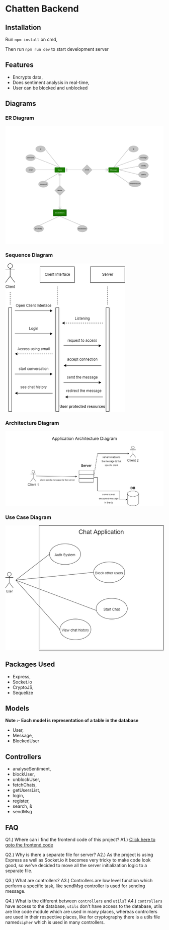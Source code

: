 # Chatten Backend

## Installation

Run `npm install` on cmd,

Then run `npm run dev` to start development server

## Features

- Encrypts data,
- Does sentiment analysis in real-time,
- User can be blocked and unblocked

## Diagrams

### ER Diagram

![ER Diagram](diagrams/er_diagram.png)

### Sequence Diagram

![Sequence Diagram](diagrams/seq_diag.png)

### Architecture Diagram

![Architecture Diagram](diagrams/arch_diagram.png)

### Use Case Diagram

![Use Case Diagram](diagrams/use_case.png)

## Packages Used

- Express,
- Socket.io
- CryptoJS,
- Sequelize

## Models

**Note :- Each model is representation of a table in the database**

- User,
- Message,
- BlockedUser

## Controllers

- analyseSentiment,
- blockUser,
- unblockUser,
- fetchChats,
- getUsersList,
- login,
- register,
- search, &
- sendMsg

## FAQ

Q1.) Where can i find the frontend code of this project?
A1.) [Click here to goto the frontend code](https://github.com/pratyushtiwary/chatapp/tree/frontend)

Q2.) Why is there a separate file for server?
A2.) As the project is using Express as well as Socket.io it becomes very tricky to make code look good, so we've decided to move all the server initialization logic to a separate file.

Q3.) What are controllers?
A3.) Controllers are low level function which perform a specific task, like sendMsg controller is used for sending message.

Q4.) What is the different between `controllers` and `utils`?
A4.) `controllers` have access to the database, `utils` don't have access to the database, utils are like code module which are used in many places, whereas controllers are used in their respective places, like for cryptography there is a utils file named`cipher` which is used in many controllers.
